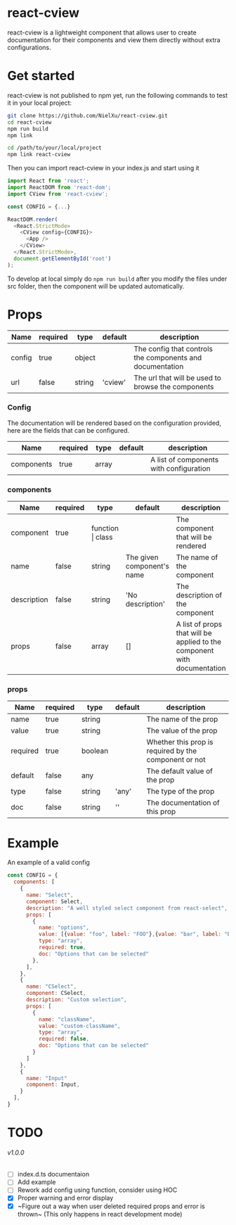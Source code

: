 # react-cview
react-cview is a lightweight component that allows user to create documentation for their components and view them directly without extra configurations.

# Get started
react-cview is not published to npm yet, run the following commands to test it in your local project:

```sh
git clone https://github.com/NielXu/react-cview.git
cd react-cview
npm run build
npm link

cd /path/to/your/local/project
npm link react-cview
```

Then you can import react-cview in your index.js and start using it

```javascript
import React from 'react';
import ReactDOM from 'react-dom';
import CView from 'react-cview';

const CONFIG = {...}

ReactDOM.render(
  <React.StrictMode>
    <CView config={CONFIG}>
      <App />
    </CView>
  </React.StrictMode>,
  document.getElementById('root')
);
```

To develop at local simply do `npm run build` after you modify the files under src folder, then the component will be updated automatically.


# Props
|Name|required|type|default|description|
|---|---|---|---|---|
|config|true|object||The config that controls the components and documentation
|url|false|string|'cview'|The url that will be used to browse the components

### Config
The documentation will be rendered based on the configuration provided, here are the fields that can be configured.

|Name|required|type|default|description|
|---|---|---|---|---|
|components|true|array||A list of components with configuration

### components
|Name|required|type|default|description|
|---|---|---|---|---|
|component|true|function \| class||The component that will be rendered
|name|false|string|The given component's name|The name of the component
|description|false|string|'No description'|The description of the component
|props|false|array|[]|A list of props that will be applied to the component with documentation

### props
|Name|required|type|default|description|
|---|---|---|---|---|
|name|true|string||The name of the prop
|value|true|string||The value of the prop
|required|true|boolean||Whether this prop is required by the component or not
|default|false|any||The default value of the prop
|type|false|string|'any'|The type of the prop
|doc|false|string|''|The documentation of this prop

# Example
An example of a valid config

```javascript
const CONFIG = {
  components: [
    {
      name: "Select",
      component: Select,
      description: "A well styled select component from react-select",
      props: [
        {
          name: "options",
          value: [{value: "foo", label: "FOO"},{value: "bar", label: "BAR"}],
          type: "array",
          required: true,
          doc: "Options that can be selected"
        },
      ],
    },
    {
      name: "CSelect",
      component: CSelect,
      description: "Custom selection",
      props: [
        {
          name: "className",
          value: "custom-className",
          type: "array",
          required: false,
          doc: "Options that can be selected"
        }
      ]
    },
    {
      name: "Input"
      component: Input,
    }
  ],
}
```

# TODO

###### v1.0.0
- [ ] index.d.ts documentaion
- [ ] Add example
- [ ] Rework add config using function, consider using HOC
- [x] Proper warning and error display
- [x] ~Figure out a way when user deleted required props and error is thrown~ (This only happens in react development mode)
